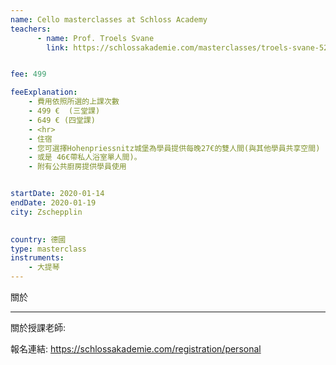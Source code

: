 ```yaml
---
name: Cello masterclasses at Schloss Academy
teachers:
      - name: Prof. Troels Svane
        link: https://schlossakademie.com/masterclasses/troels-svane-52


fee: 499

feeExplanation: 
    - 費用依照所選的上課次數
    - 499 €  (三堂課)
    - 649 € (四堂課)
    - <hr>
    - 住宿
    - 您可選擇Hohenpriessnitz城堡為學員提供每晚27€的雙人間(與其他學員共享空間) 
    - 或是 46€帶私人浴室單人間)。
    - 附有公共廚房提供學員使用


startDate: 2020-01-14
endDate: 2020-01-19
city: Zschepplin 
      

country: 德國
type: masterclass
instruments:
    - 大提琴
---
```

關於



<hr/>


關於授課老師:

報名連結: https://schlossakademie.com/registration/personal


